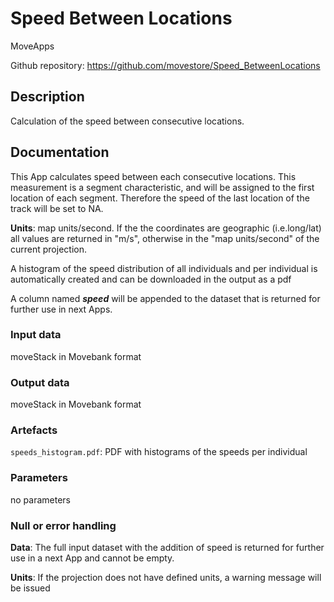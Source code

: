 # Speed Between Locations

MoveApps

Github repository: https://github.com/movestore/Speed_BetweenLocations

## Description
Calculation of the speed between consecutive locations.

## Documentation
This App calculates speed between each consecutive locations. This measurement is a segment characteristic, and will be assigned to the first location of each segment. Therefore the speed of the last location of the track will be set to NA.

**Units**: map units/second. If the the coordinates are geographic (i.e.long/lat) all values are returned in "m/s", otherwise in the "map units/second" of the current projection. 

A histogram of the speed distribution of all individuals and per individual is automatically created and can be downloaded in the output as a pdf

A column named _**speed**_ will be appended to the dataset that is returned for further use in next Apps.

### Input data
moveStack in Movebank format

### Output data
moveStack in Movebank format

### Artefacts
`speeds_histogram.pdf`: PDF with histograms of the speeds per individual

### Parameters
no parameters

### Null or error handling
**Data**: The full input dataset with the addition of speed is returned for further use in a next App and cannot be empty.

**Units**: If the projection does not have defined units, a warning message will be issued
